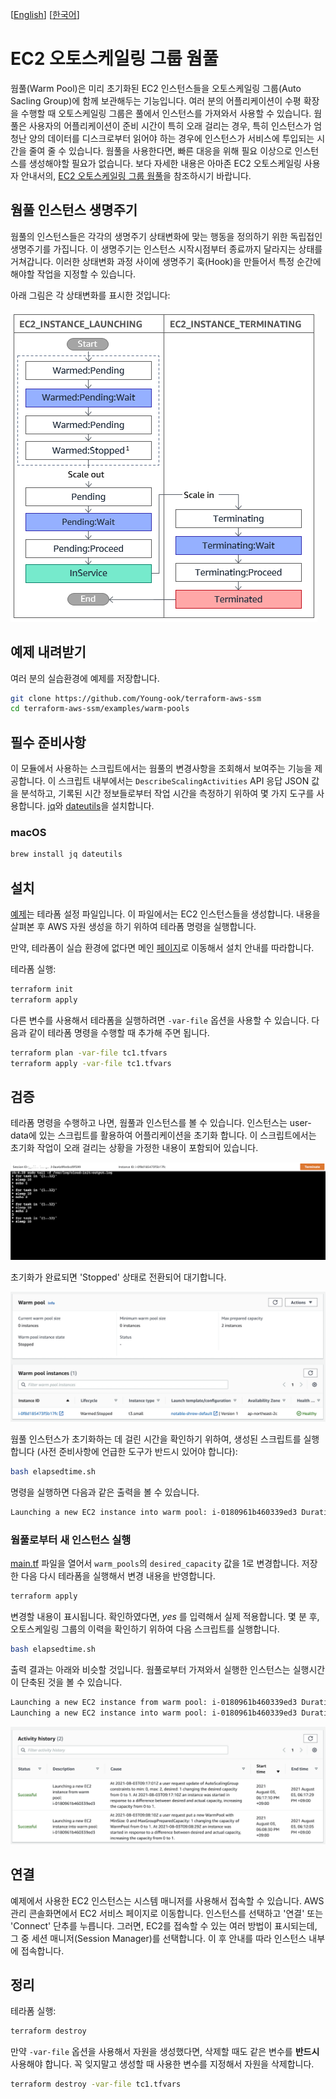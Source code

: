 [[English](README.md)] [[한국어](README.ko.md)]

# EC2 오토스케일링 그룹 웜풀
웜풀(Warm Pool)은 미리 초기화된 EC2 인스턴스들을 오토스케일링 그룹(Auto Sacling Group)에 함께 보관해두는 기능입니다. 여러 분의 어플리케이션이 수평 확장을 수행할 때 오토스케일링 그룹은 풀에서 인스턴스를 가져와서 사용할 수 있습니다. 웜풀은 사용자의 어플리케이션이 준비 시간이 특히 오래 걸리는 경우, 특히 인스턴스가 엄청난 양의 데이터를 디스크로부터 읽어야 하는 경우에 인스턴스가 서비스에 투입되는 시간을 줄여 줄 수 있습니다. 웜풀을 사용한다면, 빠른 대응을 위해 필요 이상으로 인스턴스를 생성해야할 필요가 없습니다. 보다 자세한 내용은 아마존 EC2 오토스케일링 사용자 안내서의, [EC2 오토스케일링 그룹 웜풀](https://docs.aws.amazon.com/autoscaling/ec2/userguide/ec2-auto-scaling-warm-pools.html)을 참조하시기 바랍니다.

## 웜풀 인스턴스 생명주기
웜풀의 인스턴스들은 각각의 생명주기 상태변화에 맞는 행동을 정의하기 위한 독립접인 생명주기를 가집니다. 이 생명주기는 인스턴스 시작시점부터 종료까지 달라지는 상태를 거쳐갑니다. 이러한 상태변화 과정 사이에 생명주기 훅(Hook)을 만들어서 특정 순간에 해야할 작업을 지정할 수 있습니다.

아래 그림은 각 상태변화를 표시한 것입니다:

![aws-asg-wp-lifecycle](../../images/aws-asg-wp-lifecycle.png)

## 예제 내려받기
여러 분의 실습환경에 예제를 저장합니다.
```sh
git clone https://github.com/Young-ook/terraform-aws-ssm
cd terraform-aws-ssm/examples/warm-pools
```

## 필수 준비사항
이 모듈에서 사용하는 스크립트에서는 웜풀의 변경사항을 조회해서 보여주는 기능을 제공합니다. 이 스크립트 내부에서는 `DescribeScalingActivities` API 응답 JSON 값을 분석하고, 기록된 시간 정보들로부터 작업 시간을 측정하기 위하여 몇 가지 도구를 사용합니다. [jq](https://stedolan.github.io/jq/download/)와 [dateutils](http://www.fresse.org/dateutils/)을 설치합니다.

### macOS
```sh
brew install jq dateutils
```

## 설치
[예제](https://github.com/Young-ook/terraform-aws-ssm/blob/main/examples/warm-pools/main.tf)는 테라폼 설정 파일입니다. 이 파일에서는 EC2 인스턴스들을 생성합니다. 내용을 살펴본 후 AWS 자원 생성을 하기 위하여 테라폼 명령을 실행합니다.

만약, 테라폼이 실습 환경에 없다면 메인 [페이지](https://github.com/Young-ook/terraform-aws-ssm#terraform)로 이동해서 설치 안내를 따라합니다.

테라폼 실행:
```sh
terraform init
terraform apply
```
다른 변수를 사용해서 테라폼을 실행하려면 `-var-file` 옵션을 사용할 수 있습니다. 다음과 같이 테라폼 명령을 수행할 때 추가해 주면 됩니다.
```sh
terraform plan -var-file tc1.tfvars
terraform apply -var-file tc1.tfvars
```

## 검증
테라폼 명령을 수행하고 나면, 웜풀과 인스턴스를 볼 수 있습니다. 인스턴스는 user-data에 있는 스크립트를 활용하여 어플리케이션을 초기화 합니다. 이 스크립트에서는 초기화 작업이 오래 걸리는 상황을 가정한 내용이 포함되어 있습니다.

![aws-asg-wp-init-instance](../../images/aws-asg-wp-init-instance.png)

초기화가 완료되면 'Stopped' 상태로 전환되어 대기합니다.

![aws-asg-wp-stopped](../../images/aws-asg-wp-stopped.png)

웜풀 인스턴스가 초기화하는 데 걸린 시간을 확인하기 위하여, 생성된 스크립트를 실행합니다 (사전 준비사항에 언급한 도구가 반드시 있어야 합니다):
```sh
bash elapsedtime.sh
```
명령을 실행하면 다음과 같은 출력을 볼 수 있습니다.
```sh
Launching a new EC2 instance into warm pool: i-0180961b460339ed3 Duration: 215s
```

### 웜풀로부터 새 인스턴스 실행
[main.tf](https://github.com/Young-ook/terraform-aws-ssm/blob/main/examples/warm-pools/main.tf) 파일을 열어서 `warm_pools`의 `desired_capacity` 값을 1로 변경합니다. 저장한 다음 다시 테라폼을 실행해서 변경 내용을 반영합니다.
```sh
terraform apply
```
변경할 내용이 표시됩니다. 확인하였다면, *yes* 를 입력해서 실제 적용합니다. 몇 분 후, 오토스케일링 그룹의 이력을 확인하기 위하여 다음 스크립트를 실행합니다.
```sh
bash elapsedtime.sh
```
출력 결과는 아래와 비슷할 것입니다. 웜풀로부터 가져와서 실행한 인스턴스는 실행시간이 단축된 것을 볼 수 있습니다.
```sh
Launching a new EC2 instance from warm pool: i-0180961b460339ed3 Duration: 19s
Launching a new EC2 instance into warm pool: i-0180961b460339ed3 Duration: 215s
```

![aws-asg-activity-history](../../images/aws-asg-activity-history.png)

## 연결
예제에서 사용한 EC2 인스턴스는 시스템 매니저를 사용해서 접속할 수 있습니다. AWS 관리 콘솔화면에서 EC2 서비스 페이지로 이동합니다. 인스턴스를 선택하고 '연결' 또는 'Connect' 단추를 누릅니다. 그러면, EC2를 접속할 수 있는 여러 방법이 표시되는데, 그 중 세션 매니저(Session Manager)를 선택합니다. 이 후 안내를 따라 인스턴스 내부에 접속합니다.

## 정리
테라폼 실행:
```sh
terraform destroy
```
만약 `-var-file` 옵션을 사용해서 자원을 생성했다면, 삭제할 때도 같은 변수를 **반드시** 사용해야 합니다. 꼭 잊지말고 생성할 때 사용한 변수를 지정해서 자원을 삭제합니다.
```sh
terraform destroy -var-file tc1.tfvars
```
